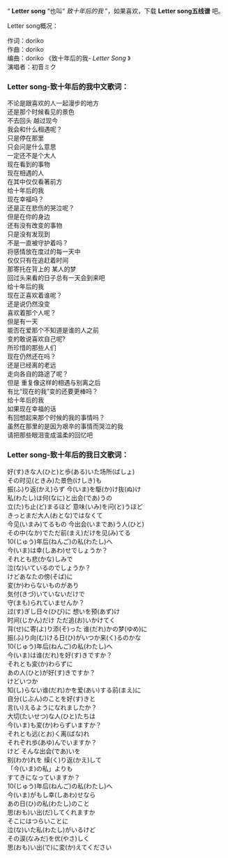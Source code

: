 

“ **Letter song** ”也叫“ _致十年后的我_ ”，如果喜欢，下载 **Letter song五线谱** 吧。  
  
Letter song概况：

作词：doriko  
作曲：doriko  
编曲：doriko 《致十年后的我- _Letter Song_ 》  
演唱者：初音ミク

### Letter song-致十年后的我中文歌词：

不论是跟喜欢的人一起漫步的地方  
还是那个时候看见的景色  
不去回头 越过现今  
我会和什么相遇呢？  
只是停在那里  
只会问是什么意思  
一定还不是个大人  
现在看到的事物  
现在相遇的人  
在其中仅仅看著前方  
给十年后的我  
现在幸福吗？  
还是正在悲伤的哭泣呢？  
但是在你的身边  
还有没有改变的事物  
只是没有发现到  
不是一直被守护着吗？  
将感情放在度过的每一天中  
仅仅只有在追赶着时间  
那寄托在背上的 某人的梦  
回过头来看的日子总有一天会到来吧  
给十年后的我  
现在正喜欢着谁呢？  
还是说仍然没变  
喜欢着那个人呢？  
但是有一天  
能否在爱那个不知道是谁的人之前  
变的敢说喜欢自己呢?  
所珍惜的那些人们  
现在仍然还在吗？  
还是已经离的老远  
走向各自的路途了呢？  
但是 重复像这样的相遇与别离之后  
有比“现在的我”变的还要更棒吗？  
给十年后的我  
如果现在幸福的话  
有回想起来那个时候的我的事情吗？  
虽然在那里的是因为艰辛的事情而哭泣的我  
请把那些眼泪变成温柔的回忆吧

### Letter song-致十年后的我日文歌词：

好(す)きな人(ひと)と歩(ある)いた场所(ばしょ)  
その时见(ときみ)た景色(けしき)も  
振(ふ)り返(かえ)らず 今(いま)を駆(か)け抜(ぬ)け  
私(わたし)は何(なに)と出会(であ)うの  
立(た)ち止(ど)まるほど 意味(いみ)を问(と)うほど  
きっとまだ大人(おとな)ではなくて  
今见(いまみ)てるもの 今出会(いまであ)う人(ひと)  
その中(なか)でただ前(まえ)だけを见(み)てる  
10(じゅう)年后(ねんご)の私(わたし)へ  
今(いま)は幸(しあわ)せでしょうか？  
それとも悲(かな)しみで  
泣(な)いているのでしょうか？  
けどあなたの傍(そば)に  
変(か)わらないものがあり  
気付(きづ)いていないだけで  
守(まも)られていませんか？  
过(す)ぎし日々(ひび)に 想いを预(あず)け  
时间(じかん)だけ ただ追(お)いかけてく  
背(せ)に寄(よ)り添(そ)った 谁(だれ)かの梦(ゆめ)に  
振(ふ)り向(む)ける日(ひ)がいつか来(く)るのかな  
10(じゅう)年后(ねんご)の私(わたし)へ  
今(いま)は谁(だれ)を好(す)きですか？  
それとも変(か)わらずに  
あの人(ひと)が好(す)きですか？  
けどいつか  
知(し)らない谁(だれ)かを爱(あい)する前(まえ)に  
自分(じぶん)のことを好(す)きと  
言(い)えるようになれましたか？  
大切(たいせつ)な人(ひと)たちは  
今(いま)も変(か)わらずいますか？  
それとも远(とお)く离(ばな)れ  
それぞれ歩(あゆ)んでいますか？  
けど そんな出会(であ)いを  
别(わか)れを 缲(く)り返(かえ)して  
「今(いま)の私」よりも  
すてきになっていますか？  
10(じゅう)年后(ねんご)の私(わたし)へ  
今(いま)がもし幸(しあわ)せなら  
あの日(ひ)の私(わたし)のこと  
思(おも)い出(だ)してくれますか  
そこにはつらいことに  
泣(な)いた私(わたし)がいるけど  
その涙(なみだ)を优(やさ)しく  
思(おも)い出(で)に変(か)えてください

